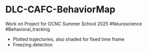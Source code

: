 # DLC-CAFC-BehaviorMap
Work on Project for OCNC Summer School 2025 #Neuroscience #Behavioral_tracking 


- Plotted trajectories, also shaded for fixed time frame
- Freezing detection
